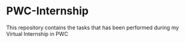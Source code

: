 # PWC-Internship
This repository contains the tasks that has been performed during my Virtual Internship in PWC
